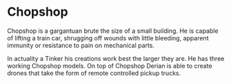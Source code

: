 # Chopshop

Chopshop is a gargantuan brute the size of a small building. He is capable of lifting a train car, shrugging off wounds with little bleeding, apparent immunity or resistance to pain on mechanical parts.

In actuality a Tinker his creations work best the larger they are. He has three working Chopshop models. On top of Chopshop Derian is able to create drones that take the form of remote controlled pickup trucks.